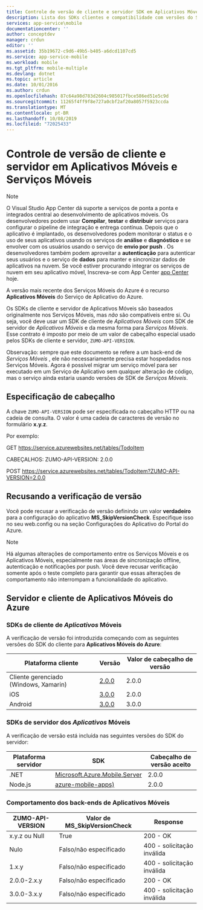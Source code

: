 ```yaml
---
title: Controle de versão de cliente e servidor SDK em Aplicativos Móveis e Serviços Móveis | Microsoft Docs
description: Lista dos SDKs clientes e compatibilidade com versões do SDK do servidor para os Serviços Móveis e Aplicativos Móveis do Azure
services: app-service\mobile
documentationcenter: ''
author: conceptdev
manager: crdun
editor: ''
ms.assetid: 35b19672-c9d6-49b5-b405-a6dcd1107cd5
ms.service: app-service-mobile
ms.workload: mobile
ms.tgt_pltfrm: mobile-multiple
ms.devlang: dotnet
ms.topic: article
ms.date: 10/01/2016
ms.author: crdun
ms.openlocfilehash: 87c64a98d783d2604c985017fbce586ed51e5c9d
ms.sourcegitcommit: 11265f4ff9f8e727a0cbf2af20a8057f5923ccda
ms.translationtype: MT
ms.contentlocale: pt-BR
ms.lasthandoff: 10/08/2019
ms.locfileid: "72025433"
---
```

# <a name="client-and-server-versioning-in-mobile-apps-and-mobile-services"></a>Controle de versão de cliente e servidor em Aplicativos Móveis e Serviços Móveis
> [!NOTE]
> O Visual Studio App Center dá suporte a serviços de ponta a ponta e integrados central ao desenvolvimento de aplicativos móveis. Os desenvolvedores podem usar **Compilar**, **testar** e **distribuir** serviços para configurar o pipeline de integração e entrega contínua. Depois que o aplicativo é implantado, os desenvolvedores podem monitorar o status e o uso de seus aplicativos usando os serviços de **análise** e **diagnóstico** e se envolver com os usuários usando o serviço de **envio por push** . Os desenvolvedores também podem aproveitar a **autenticação** para autenticar seus usuários e o serviço de **dados** para manter e sincronizar dados de aplicativos na nuvem.
> Se você estiver procurando integrar os serviços de nuvem em seu aplicativo móvel, Inscreva-se com App Center [app Center](https://appcenter.ms/?utm_source=zumo&utm_medium=Azure&utm_campaign=zumo%20doc) hoje.

A versão mais recente dos Serviços Móveis do Azure é o recurso **Aplicativos Móveis** do Serviço de Aplicativo do Azure.

Os SDKs de cliente e servidor de Aplicativos Móveis são baseados originalmente nos Serviços Móveis, mas *não* são compatíveis entre si.
Ou seja, você deve usar um SDK de cliente de *Aplicativos Móveis* com SDK de servidor de *Aplicativos Móveis* e da mesma forma para *Serviços Móveis*. Esse contrato é imposto por meio de um valor de cabeçalho especial usado pelos SDKs de cliente e servidor, `ZUMO-API-VERSION`.

Observação: sempre que este documento se refere a um back-end de *Serviços Móveis* , ele não necessariamente precisa estar hospedados nos Serviços Móveis. Agora é possível migrar um serviço móvel para ser executado em um Serviço de Aplicativo sem qualquer alteração de código, mas o serviço ainda estaria usando versões de SDK de *Serviços Móveis*.

## <a name="header-specification"></a>Especificação de cabeçalho
A chave `ZUMO-API-VERSION` pode ser especificada no cabeçalho HTTP ou na cadeia de consulta. O valor é uma cadeia de caracteres de versão no formulário **x.y.z**.

Por exemplo:

GET https://service.azurewebsites.net/tables/TodoItem

CABEÇALHOS: ZUMO-API-VERSION: 2.0.0

POST https://service.azurewebsites.net/tables/TodoItem?ZUMO-API-VERSION=2.0.0

## <a name="opting-out-of-version-checking"></a>Recusando a verificação de versão
Você pode recusar a verificação de versão definindo um valor **verdadeiro** para a configuração do aplicativo **MS_SkipVersionCheck**. Especifique isso no seu web.config ou na seção Configurações do Aplicativo do Portal do Azure.

> [!NOTE]
> Há algumas alterações de comportamento entre os Serviços Móveis e os Aplicativos Móveis, especialmente nas áreas de sincronização offline, autenticação e notificações por push. Você deve recusar verificação somente após o teste completo para garantir que essas alterações de comportamento não interrompam a funcionalidade do aplicativo.

## <a name="2.0.0"></a>Servidor e cliente de Aplicativos Móveis do Azure
### <a name="MobileAppsClients"></a> SDKs de cliente de *Aplicativos* Móveis
A verificação de versão foi introduzida começando com as seguintes versões do SDK do cliente para **Aplicativos Móveis do Azure**:

| Plataforma cliente | Versão | Valor de cabeçalho de versão |
| --- | --- | --- |
| Cliente gerenciado (Windows, Xamarin) |[2.0.0](https://www.nuget.org/packages/Microsoft.Azure.Mobile.Client/2.0.0) |2.0.0 |
| iOS |[3.0.0](https://go.microsoft.com/fwlink/?LinkID=529823) |2.0.0 |
| Android |[3.0.0](https://go.microsoft.com/fwlink/?LinkID=717033&clcid=0x409) |3.0.0 |

### <a name="mobile-apps-server-sdks"></a>SDKs de servidor dos *Aplicativos* Móveis
A verificação de versão está incluída nas seguintes versões do SDK do servidor:

| Plataforma servidor | SDK | Cabeçalho de versão aceito |
| --- | --- | --- |
| .NET |[Microsoft.Azure.Mobile.Server](https://www.nuget.org/packages/Microsoft.Azure.Mobile.Server/) |2.0.0 |
| Node.js |[azure-mobile-apps)](https://www.npmjs.com/package/azure-mobile-apps) |2.0.0 |

### <a name="behavior-of-mobile-apps-backends"></a>Comportamento dos back-ends de Aplicativos Móveis
| ZUMO-API-VERSION | Valor de MS_SkipVersionCheck | Response |
| --- | --- | --- |
| x.y.z ou Null |True |200 - OK |
| Nulo |Falso/não especificado |400 - solicitação inválida |
| 1.x.y |Falso/não especificado |400 - solicitação inválida |
| 2.0.0-2.x.y |Falso/não especificado |200 - OK |
| 3.0.0-3.x.y |Falso/não especificado |400 - solicitação inválida |

[Mobile Services clients]: #MobileServicesClients
[Mobile Apps clients]: #MobileAppsClients
[Mobile App Server SDK]: https://www.nuget.org/packages/microsoft.azure.mobile.server
